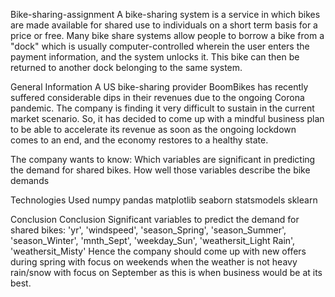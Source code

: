 Bike-sharing-assignment
A bike-sharing system is a service in which bikes are made available for shared use to individuals on a short term basis for a price or free. Many bike share systems allow people to borrow a bike from a "dock" which is usually computer-controlled wherein the user enters the payment information, and the system unlocks it. This bike can then be returned to another dock belonging to the same system.

General Information
A US bike-sharing provider BoomBikes has recently suffered considerable dips in their revenues due to the ongoing Corona pandemic. The company is finding it very difficult to sustain in the current market scenario. So, it has decided to come up with a mindful business plan to be able to accelerate its revenue as soon as the ongoing lockdown comes to an end, and the economy restores to a healthy state.

The company wants to know:
Which variables are significant in predicting the demand for shared bikes.
How well those variables describe the bike demands

Technologies Used
numpy 
pandas 
matplotlib 
seaborn 
statsmodels
sklearn

Conclusion
Conclusion
Significant variables to predict the demand for shared bikes:
'yr', 'windspeed', 'season_Spring', 'season_Summer', 'season_Winter',
       'mnth_Sept', 'weekday_Sun', 'weathersit_Light Rain',
       'weathersit_Misty'
Hence the company should come up with new offers during spring with focus on weekends when the weather is not heavy rain/snow with focus on September as this is when business would be at its best.
